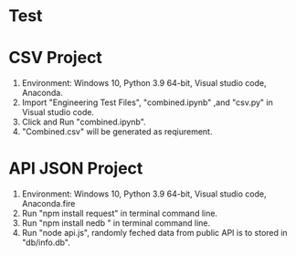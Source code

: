 # Test

# CSV Project
1. Environment: Windows 10, Python 3.9 64-bit, Visual studio code, Anaconda.
2. Import "Engineering Test Files", "combined.ipynb" ,and "csv.py" in Visual studio code.
3. Click and Run "combined.ipynb".
4. "Combined.csv" will be generated as reqiurement.

# API JSON Project
1. Environment: Windows 10, Python 3.9 64-bit, Visual studio code, Anaconda.fire
2. Run "npm install request" in terminal command line.
3. Run "npm install nedb " in terminal command line.
4. Run "node api.js", randomly feched data from public API is to stored in "db/info.db".